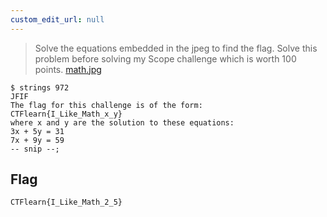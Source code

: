 ```yaml
---
custom_edit_url: null
---
```


> Solve the equations embedded in the jpeg to find the flag. Solve this problem before solving my Scope challenge which is worth 100 points.
> [math.jpg](https://ctflearn.com/challenge/download/972)


```
$ strings 972
JFIF
The flag for this challenge is of the form:
CTFlearn{I_Like_Math_x_y}
where x and y are the solution to these equations:
3x + 5y = 31
7x + 9y = 59
-- snip --;
```
## Flag
```
CTFlearn{I_Like_Math_2_5}
```
